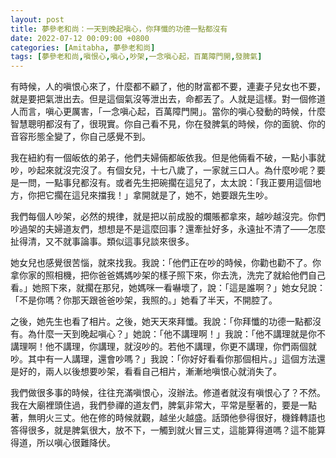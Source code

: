 ```yaml
---
layout: post
title: 夢參老和尚：一天到晚起嗔心，你拜懺的功德一點都沒有
date: 2022-07-12 00:09:00 +0800
categories: [Amitabha, 夢參老和尚]
tags: [夢參老和尚,嗔恨心,嗔心,吵架,一念嗔心起，百萬障門開,發脾氣]
---
```


有時候，人的嗔恨心來了，什麼都不顧了，他的財富都不要，連妻子兒女也不要，就是要把氣泄出去。但是這個氣沒等泄出去，命都丟了。人就是這樣。對一個修道人而言，嗔心更厲害，「一念嗔心起，百萬障門開」。當你的嗔心發動的時候，什麼智慧聰明都沒有了，很現實。你自己看不見，你在發脾氣的時候，你的面貌、你的音容形態全變了，你自己感覺不到。

我在紐約有一個皈依的弟子，他們夫婦倆都皈依我。但是他倆看不破，一點小事就吵，吵起來就沒完沒了。有個女兒，十七八歲了，一家就三口人。為什麼吵呢？要是一問，一點事兒都沒有。或者先生把碗擱在這兒了，太太說：「我正要用這個地方，你把它擱在這兒來擋我！」拿開就是了，她不，她要跟先生吵。

我們每個人吵架，必然的規律，就是把以前成股的爛賬都拿來，越吵越沒完。你們吵過架的夫婦道友們，想想是不是這麼回事？還牽扯好多，永遠扯不清了——怎麼扯得清，又不就事論事。類似這事兒談來很多。

她女兒也感覺很苦惱，就來找我。我說：「他們正在吵的時候，你勸也勸不了。你拿你家的照相機，把你爸爸媽媽吵架的樣子照下來，你去洗，洗完了就給他們自己看。」她照下來，就擱在那兒，她媽咪一看嚇壞了，說：「這是誰啊？」她女兒說：「不是你嗎？你那天跟爸爸吵架，我照的。」她看了半天，不開腔了。

之後，她先生也看了相片。之後，她天天來拜懺。我說：「你拜懺的功德一點都沒有。為什麼一天到晚起嗔心？」她說：「他不講理啊！」我說：「他不講理就是你不講理啊！他不講理，你講理，就沒吵的。若他不講理，你更不講理，你們兩個就吵。其中有一人講理，還會吵嗎？」我說：「你好好看看你那個相片。」這個方法還是好的，兩人以後想要吵架，看看自己相片，漸漸地嗔恨心就消失了。

我們做很多事的時候，往往充滿嗔恨心，沒辦法。修道者就沒有嗔恨心了？不然。我在大廟裡頭住過，我們參禪的道友們，脾氣非常大，平常是壓著的，要是一點著，無明火三丈。他在修的時候就觀，越坐火越盛。話頭他參得很好，機鋒轉語也答得很多，就是脾氣很大，放不下，一觸到就火冒三丈，這能算得道嗎？這不能算得道，所以嗔心很難降伏。